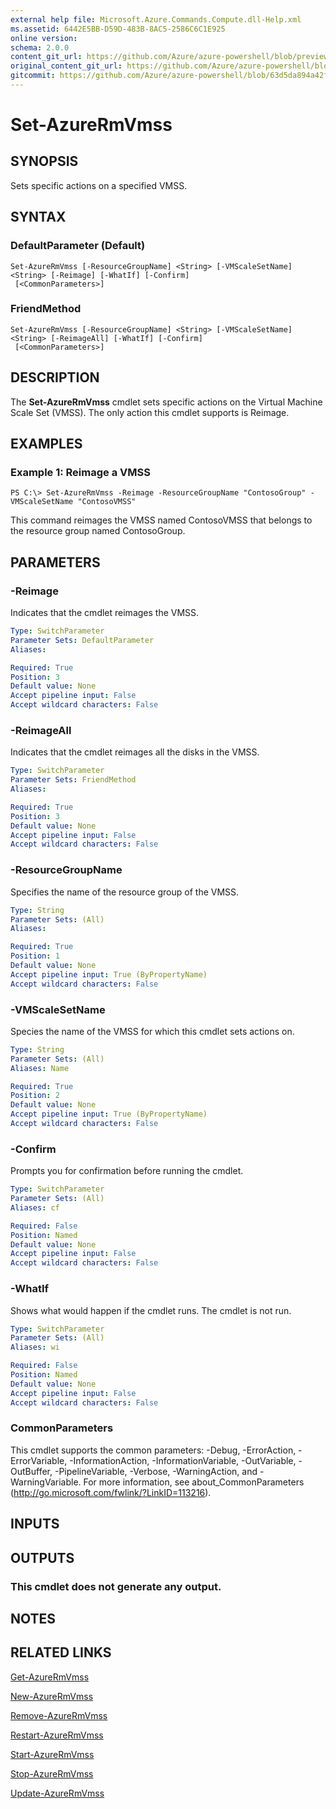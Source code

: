 ```yaml
---
external help file: Microsoft.Azure.Commands.Compute.dll-Help.xml
ms.assetid: 6442E5BB-D59D-483B-8AC5-2586C6C1E925
online version:
schema: 2.0.0
content_git_url: https://github.com/Azure/azure-powershell/blob/preview/src/ResourceManager/Compute/Commands.Compute/help/Set-AzureRmVmss.md
original_content_git_url: https://github.com/Azure/azure-powershell/blob/preview/src/ResourceManager/Compute/Commands.Compute/help/Set-AzureRmVmss.md
gitcommit: https://github.com/Azure/azure-powershell/blob/63d5da894a42f37df00a879ef6d4c18221c190b7
---
```


# Set-AzureRmVmss

## SYNOPSIS
Sets specific actions on a specified VMSS.

## SYNTAX

### DefaultParameter (Default)
```
Set-AzureRmVmss [-ResourceGroupName] <String> [-VMScaleSetName] <String> [-Reimage] [-WhatIf] [-Confirm]
 [<CommonParameters>]
```

### FriendMethod
```
Set-AzureRmVmss [-ResourceGroupName] <String> [-VMScaleSetName] <String> [-ReimageAll] [-WhatIf] [-Confirm]
 [<CommonParameters>]
```

## DESCRIPTION
The **Set-AzureRmVmss** cmdlet sets specific actions on the Virtual Machine Scale Set (VMSS).
The only action this cmdlet supports is Reimage.

## EXAMPLES

### Example 1: Reimage a VMSS
```
PS C:\> Set-AzureRmVmss -Reimage -ResourceGroupName "ContosoGroup" -VMScaleSetName "ContosoVMSS"
```

This command reimages the VMSS named ContosoVMSS that belongs to the resource group named ContosoGroup.

## PARAMETERS

### -Reimage
Indicates that the cmdlet reimages the VMSS.

```yaml
Type: SwitchParameter
Parameter Sets: DefaultParameter
Aliases: 

Required: True
Position: 3
Default value: None
Accept pipeline input: False
Accept wildcard characters: False
```

### -ReimageAll
Indicates that the cmdlet reimages all the disks in the VMSS.

```yaml
Type: SwitchParameter
Parameter Sets: FriendMethod
Aliases: 

Required: True
Position: 3
Default value: None
Accept pipeline input: False
Accept wildcard characters: False
```

### -ResourceGroupName
Specifies the name of the resource group of the VMSS.

```yaml
Type: String
Parameter Sets: (All)
Aliases: 

Required: True
Position: 1
Default value: None
Accept pipeline input: True (ByPropertyName)
Accept wildcard characters: False
```

### -VMScaleSetName
Species the name of the VMSS for which this cmdlet sets actions on.

```yaml
Type: String
Parameter Sets: (All)
Aliases: Name

Required: True
Position: 2
Default value: None
Accept pipeline input: True (ByPropertyName)
Accept wildcard characters: False
```

### -Confirm
Prompts you for confirmation before running the cmdlet.

```yaml
Type: SwitchParameter
Parameter Sets: (All)
Aliases: cf

Required: False
Position: Named
Default value: None
Accept pipeline input: False
Accept wildcard characters: False
```

### -WhatIf
Shows what would happen if the cmdlet runs. The cmdlet is not run.

```yaml
Type: SwitchParameter
Parameter Sets: (All)
Aliases: wi

Required: False
Position: Named
Default value: None
Accept pipeline input: False
Accept wildcard characters: False
```

### CommonParameters
This cmdlet supports the common parameters: -Debug, -ErrorAction, -ErrorVariable, -InformationAction, -InformationVariable, -OutVariable, -OutBuffer, -PipelineVariable, -Verbose, -WarningAction, and -WarningVariable. For more information, see about_CommonParameters (http://go.microsoft.com/fwlink/?LinkID=113216).

## INPUTS

## OUTPUTS

### This cmdlet does not generate any output.

## NOTES

## RELATED LINKS

[Get-AzureRmVmss](./Get-AzureRmVmss.md)

[New-AzureRmVmss](./New-AzureRmVmss.md)

[Remove-AzureRmVmss](./Remove-AzureRmVmss.md)

[Restart-AzureRmVmss](./Restart-AzureRmVmss.md)

[Start-AzureRmVmss](./Start-AzureRmVmss.md)

[Stop-AzureRmVmss](./Stop-AzureRmVmss.md)

[Update-AzureRmVmss](./Update-AzureRmVmss.md)


